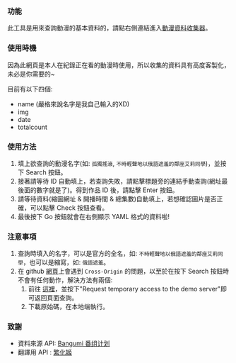 ### 功能
此工具是用來查詢動漫的基本資料的，請點右側連結進入[動漫資料收集器](https://benjamin-yan.github.io/get-anime-info/)。

### 使用時機
因為此網頁是本人在紀錄正在看的動漫時使用，所以收集的資料具有高度客製化，未必是你需要的~

目前有以下四個:
- name (嚴格來說名字是我自己輸入的XD)
- img
- date
- totalcount

### 使用方法
1. 填上欲查詢的動漫名字(如: `孤獨搖滾`, `不時輕聲地以俄語遮羞的鄰座艾莉同學`)，並按下 Search 按鈕。
2. 接著請等待 ID 自動填上，若查詢失敗，請點擊標題旁的連結手動查詢(網址最後面的數字就是了)。得到作品 ID 後，請點擊 Enter 按鈕。
3. 請等待資料(縮圖網址 & 開播時間 & 總集數)自動填上，若想確認圖片是否正確，可以點擊 Check 按鈕查看。
4. 最後按下 Go 按鈕就會在右側顯示 YAML 格式的資料啦!

### 注意事項
1. 查詢時填入的名字，可以是官方的全名，如: `不時輕聲地以俄語遮羞的鄰座艾莉同學`，也可以是縮寫，如: `俄語遮羞`。
2. 在 github [網頁](https://benjamin-yan.github.io/get-anime-info/)上會遇到 `Cross-Origin` 的問題，以至於在按下 Search 按鈕時不會有任何動作，解決方法有兩個:
   1. 前往 [這裡](https://cors-anywhere.herokuapp.com/)，並按下"Request temporary access to the demo server"即可返回頁面查詢。
   2. 下載原始碼，在本地端執行。

### 致謝
- 資料來源 API: [Bangumi 番组计划](https://bangumi.tv/)
- 翻譯用 API  : [繁化姬](https://docs.zhconvert.org/api/convert/)

